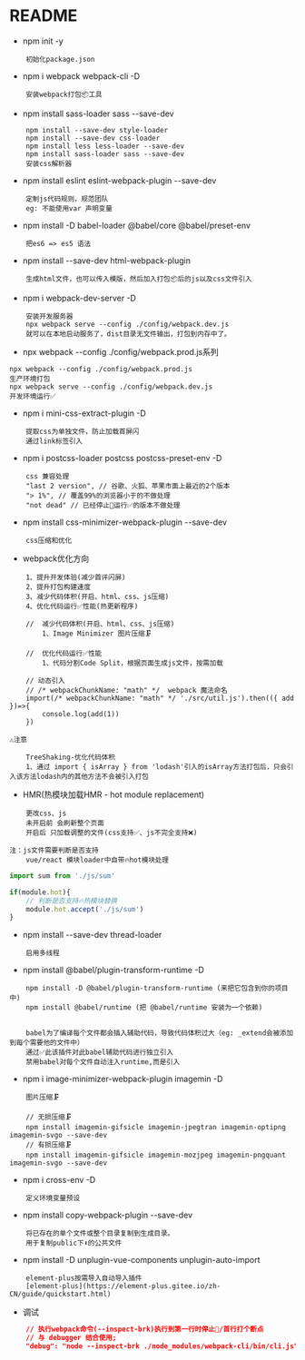 # README


* npm init -y  

```
    初始化package.json
```

* npm i webpack webpack-cli -D  

```
    安装webpack打包📦工具
```

* npm install sass-loader sass --save-dev

```
    npm install --save-dev style-loader
    npm install --save-dev css-loader
    npm install less less-loader --save-dev  
    npm install sass-loader sass --save-dev
    安装css解析器
```

* npm install eslint eslint-webpack-plugin --save-dev

```
    定制js代码规则，规范团队
    eg: 不能使用var 声明变量
```

* npm install -D babel-loader @babel/core @babel/preset-env

```
    把es6 => es5 语法
```

* npm install --save-dev html-webpack-plugin

```
    生成html文件，也可以传入模版，然后加入打包📦后的js以及css文件引入

```


* npm i webpack-dev-server -D 

```
    安装开发服务器
    npx webpack serve --config ./config/webpack.dev.js
    就可以在本地启动服务了，dist目录无文件输出，打包到内存中了。
```

* npx webpack --config ./config/webpack.prod.js系列

```
npx webpack --config ./config/webpack.prod.js
生产环境打包
npx webpack serve --config ./config/webpack.dev.js
开发环境运行✅

```


* npm i mini-css-extract-plugin -D

```
    提取css为单独文件，防止加载首屏闪
    通过link标签引入
```


* npm i postcss-loader postcss postcss-preset-env -D

```
    css 兼容处理
    "last 2 version", // 谷歌、火狐、苹果市面上最近的2个版本
    "> 1%", // 覆盖99%的浏览器小于的不做处理
    "not dead" // 已经停止🤚运行✅的版本不做处理
```

* npm install css-minimizer-webpack-plugin --save-dev

```
    css压缩和优化

```

* webpack优化方向

```
    1、提升开发体验(减少首评闪屏)
    2、提升打包构建速度
    3、减少代码体积(开启、html、css、js压缩)
    4、优化代码运行✅性能(热更新程序)

    //  减少代码体积(开启、html、css、js压缩)
        1、Image Minimizer 图片压缩🗜️
    
    //  优化代码运行✅性能
        1、代码分割Code Split，根据页面生成js文件，按需加载

    // 动态引入
    // /* webpackChunkName: "math" */  webpack 魔法命名
    import(/* webpackChunkName: "math" */ './src/util.js').then(({ add })=>{
        console.log(add(1))
    })

```


`⚠️注意`
```
    TreeShaking-优化代码体积
    1、通过 import { isArray } from 'lodash'引入的isArray方法打包后，只会引入该方法lodash内的其他方法不会被引入打包

```

* HMR(热模块加载HMR - hot module replacement)

```
    更改css、js
    未开启前 会刷新整个页面
    开启后 只加载调整的文件(css支持✅、js不完全支持❌)

注：js文件需要判断是否支持
    vue/react 模块loader中自带🔥hot模块处理

```    
```js
import sum from './js/sum'

if(module.hot){
    // 判断是否支持🔥热模块替换
    module.hot.accept('./js/sum')
}
```

* npm install --save-dev thread-loader

```
    启用多线程

```

* npm install @babel/plugin-transform-runtime -D

```
    npm install -D @babel/plugin-transform-runtime (来把它包含到你的项目中)
    npm install @babel/runtime (把 @babel/runtime 安装为一个依赖)


    babel为了编译每个文件都会插入辅助代码，导致代码体积过大（eg: _extend会被添加到每个需要他的文件中）
    通过✅此该插件对此babel辅助代码进行独立引入
    禁用babel对每个文件自动注入runtime,而是引入
```

* npm i image-minimizer-webpack-plugin imagemin -D


```
    图片压缩🗜️

    // 无损压缩🗜️
    npm install imagemin-gifsicle imagemin-jpegtran imagemin-optipng imagemin-svgo --save-dev
    // 有损压缩🗜️
    npm install imagemin-gifsicle imagemin-mozjpeg imagemin-pngquant imagemin-svgo --save-dev
```

* npm i cross-env -D

```
    定义环境变量预设

```

* npm install copy-webpack-plugin --save-dev

```
    将已存在的单个文件或整个目录复制到生成目录。
    用于复制public下⬇️的公共文件
```

* npm install -D unplugin-vue-components unplugin-auto-import

```
    element-plus按需导入自动导入插件
    [element-plus](https://element-plus.gitee.io/zh-CN/guide/quickstart.html)
```

* 调试

```json
    // 执行webpack命令(--inspect-brk)执行到第一行时停止🤚/首行打个断点
    // 与 debugger 结合使用;
    "debug": "node --inspect-brk ./node_modules/webpack-cli/bin/cli.js"

```